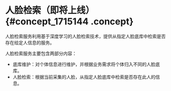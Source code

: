 # 人脸检索（即将上线） {#concept_1715144 .concept}

人脸检索服务利用基于深度学习的人脸检索技术，提供从指定人脸底库中检索是否存在给定人信息的服务。

人脸检索服务主要包含两部分内容：

-   底库维护：对个体信息进行维护，并根据业务需求将个体归入不同的人脸底库。
-   人脸检索：根据当前采集的人脸，从指定人脸底库中检索是否存在此人的信息。

